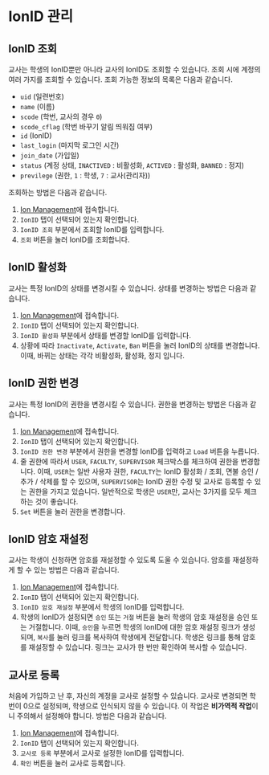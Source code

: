 # IonID 관리
## IonID 조회
교사는 학생의 IonID뿐만 아니라 교사의 IonID도 조회할 수 있습니다. 조회 시에 계정의 여러 가지를 조회할 수 있습니다. 조회 가능한 정보의 목록은 다음과 같습니다.
- `uid` (일련번호)
- `name` (이름)
- `scode` (학번, 교사의 경우 `0`)
- `scode_cflag` (학번 바꾸기 알림 띄워짐 여부)
- `id` (IonID)
- `last_login` (마지막 로그인 시간)
- `join_date` (가입일)
- `status` (계정 상태, `INACTIVED` : 비활성화, `ACTIVED` : 활성화, `BANNED` : 정지)
- `previlege` (권한, `1` : 학생, `7` : 교사(관리자))

조회하는 방법은 다음과 같습니다.
1. [Ion Management](https://ionya.cc/manage)에 접속합니다.
2. `IonID` 탭이 선택되어 있는지 확인합니다.
3. `IonID 조회` 부분에서 조회할 IonID를 입력합니다.
4. `조회` 버튼을 눌러 IonID를 조회합니다.

## IonID 활성화
교사는 특정 IonID의 상태를 변경시킬 수 있습니다. 상태를 변경하는 방법은 다음과 같습니다.
1. [Ion Management](https://ionya.cc/manage)에 접속합니다.
2. `IonID` 탭이 선택되어 있는지 확인합니다.
3. `IonID 활성화` 부분에서 상태를 변경할 IonID를 입력합니다.
4. 상황에 따라 `Inactivate`, `Activate`, `Ban` 버튼을 눌러 IonID의 상태를 변경합니다. 이때, 바뀌는 상태는 각각 비활성화, 활성화, 정지 입니다.

## IonID 권한 변경
교사는 특정 IonID의 권한을 변경시킬 수 있습니다. 권한을 변경하는 방법은 다음과 같습니다.
1. [Ion Management](https://ionya.cc/manage)에 접속합니다.
2. `IonID` 탭이 선택되어 있는지 확인합니다.
3. `IonID 권한 변경` 부분에서 권한을 변경할 IonID를 입력하고 `Load` 버튼을 누릅니다.
4. 줄 권한에 따라서 `USER`, `FACULTY`, `SUPERVISOR` 체크박스를 체크하여 권한을 변경합니다. 이때, `USER`는 일반 사용자 권한, `FACULTY`는 IonID 활성화 / 조회, 면불 승인 / 추가 / 삭제를 할 수 있으며, `SUPERVISOR`는 IonID 권한 수정 및 교사로 등록할 수 있는 권한을 가지고 있습니다. 일반적으로 학생은 `USER`만, 교사는 3가지를 모두 체크하는 것이 좋습니다.
5. `Set` 버튼을 눌러 권한을 변경합니다.

## IonID 암호 재설정
교사는 학생이 신청하면 암호를 재설정할 수 있도록 도울 수 있습니다. 암호를 재설정하게 할 수 있는 방법은 다음과 같습니다.
1. [Ion Management](https://ionya.cc/manage)에 접속합니다.
2. `IonID` 탭이 선택되어 있는지 확인합니다.
3. `IonID 암호 재설정` 부분에서 학생의 IonID를 입력합니다.
4. 학생의 IonID가 설정되면 `승인` 또는 `거절` 버튼을 눌러 학생의 암호 재설정을 승인 또는 거절합니다. 이때, `승인`을 누르면 학생의 IonID에 대한 암호 재설정 링크가 생성되며, `복사`를 눌러 링크를 복사하여 학생에게 전달합니다. 학생은 링크를 통해 암호를 재설정할 수 있습니다. 링크는 교사가 한 번만 확인하여 복사할 수 있습니다.

## 교사로 등록
처음에 가입하고 난 후, 자신의 계정을 교사로 설정할 수 있습니다. 교사로 변경되면 학번이 0으로 설정되며, 학생으로 인식되지 않을 수 있습니다. 이 작업은 **비가역적 작업**이니 주의해서 설정해야 합니다. 방법은 다음과 같습니다.
1. [Ion Management](https://ionya.cc/manage)에 접속합니다.
2. `IonID` 탭이 선택되어 있는지 확인합니다.
3. `교사로 등록` 부분에서 교사로 설정한 IonID를 입력합니다.
4. `확인` 버튼을 눌러 교사로 등록합니다.
